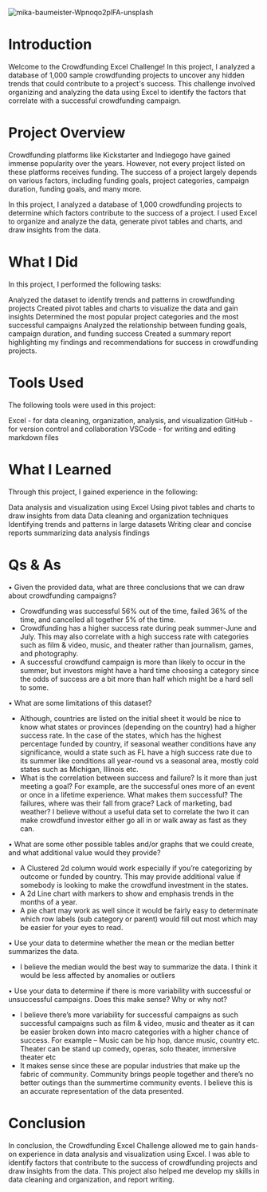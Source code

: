 ![mika-baumeister-Wpnoqo2plFA-unsplash](https://user-images.githubusercontent.com/52866379/237003727-035c07e8-313f-4b57-8307-6fee5ec32468.jpg)

# Introduction
Welcome to the Crowdfunding Excel Challenge! In this project, I analyzed a database of 1,000 sample crowdfunding projects to uncover any hidden trends that could contribute to a project's success. This challenge involved organizing and analyzing the data using Excel to identify the factors that correlate with a successful crowdfunding campaign.

# Project Overview
Crowdfunding platforms like Kickstarter and Indiegogo have gained immense popularity over the years. However, not every project listed on these platforms receives funding. The success of a project largely depends on various factors, including funding goals, project categories, campaign duration, funding goals, and many more.

In this project, I analyzed a database of 1,000 crowdfunding projects to determine which factors contribute to the success of a project. I used Excel to organize and analyze the data, generate pivot tables and charts, and draw insights from the data.

# What I Did
In this project, I performed the following tasks:

Analyzed the dataset to identify trends and patterns in crowdfunding projects
Created pivot tables and charts to visualize the data and gain insights
Determined the most popular project categories and the most successful campaigns
Analyzed the relationship between funding goals, campaign duration, and funding success
Created a summary report highlighting my findings and recommendations for success in crowdfunding projects.

# Tools Used
The following tools were used in this project:

Excel - for data cleaning, organization, analysis, and visualization
GitHub - for version control and collaboration
VSCode - for writing and editing markdown files

# What I Learned
Through this project, I gained experience in the following:

Data analysis and visualization using Excel
Using pivot tables and charts to draw insights from data
Data cleaning and organization techniques
Identifying trends and patterns in large datasets
Writing clear and concise reports summarizing data analysis findings

# Qs & As
•	Given the provided data, what are three conclusions that we can draw about crowdfunding campaigns?
-	Crowdfunding was successful 56% out of the time, failed 36% of the time, and cancelled all together 5% of the time. 
-	Crowdfunding has a higher success rate during peak summer-June and July. This may also correlate with a high success rate with categories such as film & video, music, and theater rather than journalism, games, and photography.
-	A successful crowdfund campaign is more than likely to occur in the summer, but investors might have a hard time choosing a category since the odds of success are a bit more than half which might be a hard sell to some.

•	What are some limitations of this dataset?
-	Although, countries are listed on the initial sheet it would be nice to know what states or provinces (depending on the country) had a higher success rate. In the case of the states, which has the highest percentage funded by country, if seasonal weather conditions have any significance, would a state such as FL have a high success rate due to its summer like conditions all year-round vs a seasonal area, mostly cold states such as Michigan, Illinois etc. 
-	What is the correlation between success and failure? Is it more than just meeting a goal? For example, are the successful ones more of an event or once in a lifetime experience. What makes them successful? The failures, where was their fall from grace? Lack of marketing, bad weather? I believe without a useful data set to correlate the two it can make crowdfund investor either go all in or walk away as fast as they can. 

•	What are some other possible tables and/or graphs that we could create, and what additional value would they provide?
-	A Clustered 2d column would work especially if you’re categorizing by outcome or funded by country. This may provide additional value if somebody is looking to make the crowdfund investment in the states.
-	A 2d Line chart with markers to show and emphasis trends in the months of a year.
-	A pie chart may work as well since it would be fairly easy to determinate which row labels (sub category or parent) would fill out most which may be easier for your eyes to read.

•	Use your data to determine whether the mean or the median better summarizes the data.
-	I believe the median would the best way to summarize the data. I think it would be less affected by anomalies or outliers

•	Use your data to determine if there is more variability with successful or unsuccessful campaigns. Does this make sense? Why or why not?
-	I believe there’s more variability for successful campaigns as such successful campaigns such as film & video, music and theater as it can be easier broken down into macro categories with a higher chance of success. For example – Music can be hip hop, dance music, country etc. Theater can be stand up comedy, operas, solo theater, immersive theater etc
-	It makes sense since these are popular industries that make up the fabric of community. Community brings people together and there’s no better outings than the summertime community events. I believe this is an accurate representation of the data presented.  


# Conclusion
In conclusion, the Crowdfunding Excel Challenge allowed me to gain hands-on experience in data analysis and visualization using Excel. I was able to identify factors that contribute to the success of crowdfunding projects and draw insights from the data. This project also helped me develop my skills in data cleaning and organization, and report writing.

